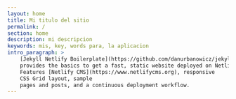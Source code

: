 ```yaml
---
layout: home
title: Mi titulo del sitio
permalink: /
section: home
description: mi descripcion
keywords: mis, key, words para, la aplicacion
intro_paragraph: >
    [Jekyll Netlify Boilerplate](https://github.com/danurbanowicz/jekyll-netlify-boilerplate)
    provides the basics to get a fast, static website deployed on Netlify.
    Features [Netlify CMS](https://www.netlifycms.org), responsive
    CSS Grid layout, sample
    pages and posts, and a continuous deployment workflow.
---
```

